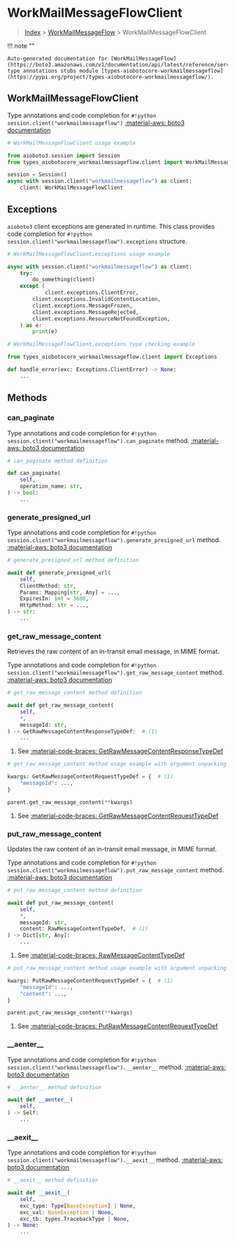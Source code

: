 # WorkMailMessageFlowClient

> [Index](../README.md) > [WorkMailMessageFlow](./README.md) > WorkMailMessageFlowClient

!!! note ""

    Auto-generated documentation for [WorkMailMessageFlow](https://boto3.amazonaws.com/v1/documentation/api/latest/reference/services/workmailmessageflow.html#workmailmessageflow)
    type annotations stubs module [types-aiobotocore-workmailmessageflow](https://pypi.org/project/types-aiobotocore-workmailmessageflow/).

## WorkMailMessageFlowClient

Type annotations and code completion for `#!python session.client("workmailmessageflow")`
[:material-aws: boto3 documentation](https://boto3.amazonaws.com/v1/documentation/api/latest/reference/services/workmailmessageflow.html#WorkMailMessageFlow.Client)

```python
# WorkMailMessageFlowClient usage example

from aioboto3.session import Session
from types_aiobotocore_workmailmessageflow.client import WorkMailMessageFlowClient

session = Session()
async with session.client("workmailmessageflow") as client:
    client: WorkMailMessageFlowClient
```

## Exceptions


`aioboto3` client exceptions are generated in runtime.
This class provides code completion for `#!python session.client("workmailmessageflow").exceptions` structure.

```python
# WorkMailMessageFlowClient.exceptions usage example

async with session.client("workmailmessageflow") as client:
    try:
        do_something(client)
    except (
            client.exceptions.ClientError,
        client.exceptions.InvalidContentLocation,
        client.exceptions.MessageFrozen,
        client.exceptions.MessageRejected,
        client.exceptions.ResourceNotFoundException,
    ) as e:
        print(e)
```

```python
# WorkMailMessageFlowClient.exceptions type checking example

from types_aiobotocore_workmailmessageflow.client import Exceptions

def handle_error(exc: Exceptions.ClientError) -> None:
    ...
```


## Methods


### can\_paginate



Type annotations and code completion for `#!python session.client("workmailmessageflow").can_paginate` method.
[:material-aws: boto3 documentation](https://boto3.amazonaws.com/v1/documentation/api/latest/reference/services/workmailmessageflow.html#WorkMailMessageFlow.Client)

```python
# can_paginate method definition

def can_paginate(
    self,
    operation_name: str,
) -> bool:
    ...
```


### generate\_presigned\_url



Type annotations and code completion for `#!python session.client("workmailmessageflow").generate_presigned_url` method.
[:material-aws: boto3 documentation](https://boto3.amazonaws.com/v1/documentation/api/latest/reference/services/workmailmessageflow.html#WorkMailMessageFlow.Client)

```python
# generate_presigned_url method definition

await def generate_presigned_url(
    self,
    ClientMethod: str,
    Params: Mapping[str, Any] = ...,
    ExpiresIn: int = 3600,
    HttpMethod: str = ...,
) -> str:
    ...
```


### get\_raw\_message\_content

Retrieves the raw content of an in-transit email message, in MIME format.

Type annotations and code completion for `#!python session.client("workmailmessageflow").get_raw_message_content` method.
[:material-aws: boto3 documentation](https://boto3.amazonaws.com/v1/documentation/api/latest/reference/services/workmailmessageflow.html#WorkMailMessageFlow.Client)

```python
# get_raw_message_content method definition

await def get_raw_message_content(
    self,
    *,
    messageId: str,
) -> GetRawMessageContentResponseTypeDef:  # (1)
    ...
```

1. See [:material-code-braces: GetRawMessageContentResponseTypeDef](./type_defs.md#getrawmessagecontentresponsetypedef)


```python
# get_raw_message_content method usage example with argument unpacking

kwargs: GetRawMessageContentRequestTypeDef = {  # (1)
    "messageId": ...,
}

parent.get_raw_message_content(**kwargs)
```

1. See [:material-code-braces: GetRawMessageContentRequestTypeDef](./type_defs.md#getrawmessagecontentrequesttypedef)

### put\_raw\_message\_content

Updates the raw content of an in-transit email message, in MIME format.

Type annotations and code completion for `#!python session.client("workmailmessageflow").put_raw_message_content` method.
[:material-aws: boto3 documentation](https://boto3.amazonaws.com/v1/documentation/api/latest/reference/services/workmailmessageflow.html#WorkMailMessageFlow.Client)

```python
# put_raw_message_content method definition

await def put_raw_message_content(
    self,
    *,
    messageId: str,
    content: RawMessageContentTypeDef,  # (1)
) -> Dict[str, Any]:
    ...
```

1. See [:material-code-braces: RawMessageContentTypeDef](./type_defs.md#rawmessagecontenttypedef)


```python
# put_raw_message_content method usage example with argument unpacking

kwargs: PutRawMessageContentRequestTypeDef = {  # (1)
    "messageId": ...,
    "content": ...,
}

parent.put_raw_message_content(**kwargs)
```

1. See [:material-code-braces: PutRawMessageContentRequestTypeDef](./type_defs.md#putrawmessagecontentrequesttypedef)

### \_\_aenter\_\_



Type annotations and code completion for `#!python session.client("workmailmessageflow").__aenter__` method.
[:material-aws: boto3 documentation](https://boto3.amazonaws.com/v1/documentation/api/latest/reference/services/workmailmessageflow.html#WorkMailMessageFlow.Client)

```python
# __aenter__ method definition

await def __aenter__(
    self,
) -> Self:
    ...
```


### \_\_aexit\_\_



Type annotations and code completion for `#!python session.client("workmailmessageflow").__aexit__` method.
[:material-aws: boto3 documentation](https://boto3.amazonaws.com/v1/documentation/api/latest/reference/services/workmailmessageflow.html#WorkMailMessageFlow.Client)

```python
# __aexit__ method definition

await def __aexit__(
    self,
    exc_type: Type[BaseException] | None,
    exc_val: BaseException | None,
    exc_tb: types.TracebackType | None,
) -> None:
    ...
```





